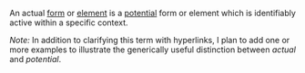 An actual [form](https://github.com/gcassel/Modular-Organization-Terminology/blob/master/terms/form.md) or [element](https://github.com/gcassel/Modular-Organization-Terminology/blob/master/terms/element.md) is a [potential](https://github.com/gcassel/Modular-Organization-Terminology/blob/master/terms/potential.md) form or element which is identifiably active within a specific context.

*Note:*  In addition to clarifying this term with hyperlinks, I plan to add one or more examples to illustrate the generically useful distinction between *actual* and *potential*.
